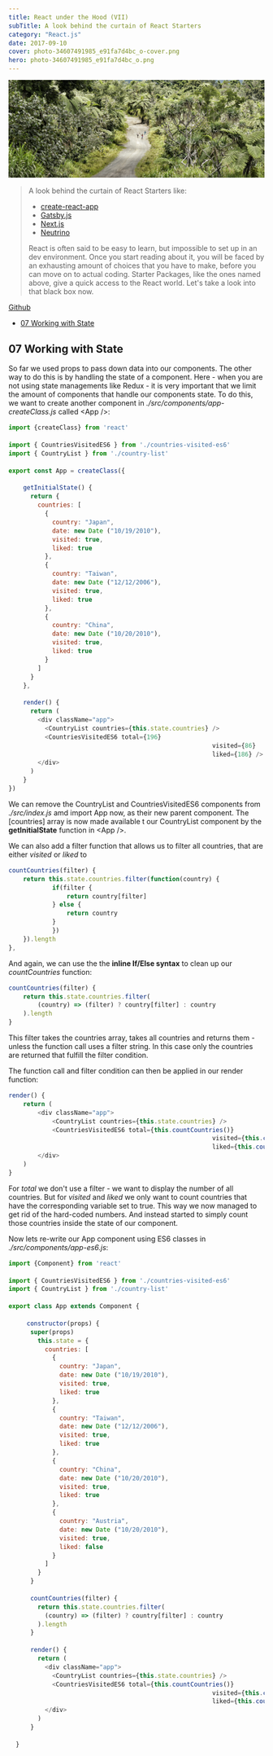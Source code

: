 ```yaml
---
title: React under the Hood (VII)
subTitle: A look behind the curtain of React Starters
category: "React.js"
date: 2017-09-10
cover: photo-34607491985_e91fa7d4bc_o-cover.png
hero: photo-34607491985_e91fa7d4bc_o.png
---
```



![Tanna Island, Vanuatu](./photo-34607491985_e91fa7d4bc_o.png)


> A look behind the curtain of React Starters like:
> 
> * [create-react-app](https://github.com/facebookincubator/create-react-app)
> * [Gatsby.js](https://github.com/gatsbyjs/gatsby)
> * [Next.js](https://github.com/zeit/next.js)
> * [Neutrino](https://neutrino.js.org)
> 
> React is often said to be easy to learn, but impossible to set up in an dev environment. Once you start reading about it, you will be faced by an exhausting amount of choices that you have to make, before you can move on to actual coding. Starter Packages, like the ones named above, give a quick access to the React world. Let's take a look into that black box now.


[Github](https://github.com/mpolinowski/react-under-the-hood)


<!-- TOC -->

- [07 Working with State](#07-working-with-state)

<!-- /TOC -->


## 07 Working with State

So far we used props to pass down data into our components. The other way to do this is by handling the state of a component. Here - when you are not using state managements like Redux - it is very important that we limit the amount of components that handle our components state. To do this, we want to create another component in _./src/components/app-createClass.js_ called \<App /\>:


```js
import {createClass} from 'react'

import { CountriesVisitedES6 } from './countries-visited-es6'
import { CountryList } from './country-list'

export const App = createClass({

    getInitialState() {
      return {
        countries: [
          {
            country: "Japan",
            date: new Date ("10/19/2010"),
            visited: true,
            liked: true
          },
          {
            country: "Taiwan",
            date: new Date ("12/12/2006"),
            visited: true,
            liked: true
          },
          {
            country: "China",
            date: new Date ("10/20/2010"),
            visited: true,
            liked: true
          }
        ]
      }
    },

    render() {
      return (
        <div className="app">
          <CountryList countries={this.state.countries} />
          <CountriesVisitedES6 total={196}
        												visited={86}
        												liked={186} />
        </div>
      )
    }
})
```

We can remove the CountryList and CountriesVisitedES6 components from _./src/index.js_ amd import App now, as their new parent component. The [countries] array is now made available t our CountryList component by the __getInitialState__ function in \<App /\>.

We can also add a filter function that allows us to filter all countries, that are either _visited_ or _liked_ to


```js
countCountries(filter) {
	return this.state.countries.filter(function(country) {
			if(filter {
				return country[filter]
			} else {
				return country
			}
			})
	}).length
},
```

And again, we can use the the __inline If/Else syntax__ to clean up our _countCountries_ function:

```js
countCountries(filter) {
	return this.state.countries.filter(
		(country) => (filter) ? country[filter] : country
	).length
}
```

This filter takes the countries array, takes all countries and returns them - unless the function call uses a filter string. In this case only the countries are returned that fulfill the filter condition.

The function call and filter condition can then be applied in our render function:

```js
render() {
	return (
		<div className="app">
			<CountryList countries={this.state.countries} />
			<CountriesVisitedES6 total={this.countCountries()}
														visited={this.countCountries("visited")}
														liked={this.countCountries("liked")} />
		</div>
	)
}
```

For _total_ we don't use a filter - we want to display the number of all countries. But for _visited_ and _liked_ we only want to count countries that have the corresponding variable set to true. This way we now managed to get rid of the hard-coded numbers. And instead started to simply count those countries inside the state of our component.


Now lets re-write our App component using ES6 classes in _./src/components/app-es6.js_:


```js
import {Component} from 'react'

import { CountriesVisitedES6 } from './countries-visited-es6'
import { CountryList } from './country-list'

export class App extends Component {

     constructor(props) {
      super(props)
        this.state = {
          countries: [
            {
              country: "Japan",
              date: new Date ("10/19/2010"),
              visited: true,
              liked: true
            },
            {
              country: "Taiwan",
              date: new Date ("12/12/2006"),
              visited: true,
              liked: true
            },
            {
              country: "China",
              date: new Date ("10/20/2010"),
              visited: true,
              liked: true
            },
            {
              country: "Austria",
              date: new Date ("10/20/2010"),
              visited: true,
              liked: false
            }
          ]
        }
      }

      countCountries(filter) {
        return this.state.countries.filter(
          (country) => (filter) ? country[filter] : country
        ).length
      }

      render() {
        return (
          <div className="app">
            <CountryList countries={this.state.countries} />
            <CountriesVisitedES6 total={this.countCountries()}
          												visited={this.countCountries("visited")}
          												liked={this.countCountries("liked")} />
          </div>
        )
      }

  }

```